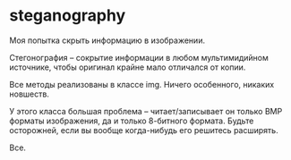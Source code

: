 # steganography

Моя попытка скрыть информацию в изображении.

Стегонография – сокрытие информации в любом мультимидийном источнике, чтобы оригинал крайне мало отличался от копии.

Все методы реализованы в классе img. Ничего особенного, никаких новшеств.

У этого класса большая проблема – читает/записывает он только BMP форматы изображения, да и только 8-битного формата. Будьте осторожней, если вы вообще когда-нибудь его решитесь расширять.

Все.
